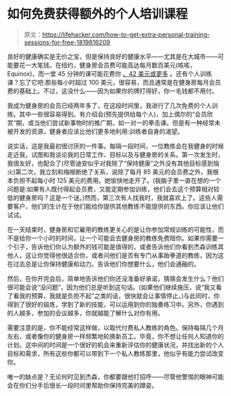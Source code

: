 # 如何免费获得额外的个人培训课程

> 原文：<https://lifehacker.com/how-to-get-extra-personal-training-sessions-for-free-1819816209>

良好的健康确实是无价之宝，但是保持良好的健康水平——尤其是在大城市——可能要花一大笔钱。在纽约，健身房会员费可能高达每月数百美元(咳咳，Equinox)，而一堂 45 分钟的课可能花费你 [、42 美元或更多](https://clients.mindbodyonline.com/asp/main_shop.asp) 。还有个人训练课？忘了它吧:那些每小时超过 100 美元，很容易，而且通常是在健身房每月会员费的基础上。不过，这没什么——因为如果你的牌打得好，你一毛钱都不用付。



我成为健身房的会员已经两年多了，在这段时间里，我进行了几次免费的个人训练。其中一些很容易得到。有介绍会(预先提供给每个人)，加上偶尔的“会员欣赏”期，或当他们尝试新事物时的推广期，如一对一的拳击课。但是有一种经常未被开发的资源，健身者应该比他们更多地利用:训练者自身的渴望。

说实话，这是我最初很讨厌的一件事。每隔一段时间，一位教练会在我健身的时候走近我，试图和我谈论我的日常工作、目标以及与健身房的关系。第一次发生时，我很友好，也配合了(尽管迪安似乎对我除了“保持健康”之外没有其他目标感到恼火)第二次，我立刻和梅根断绝了关系，说除了每月 85 美元的会员费之外，我根本负担不起每小时 125 美元的费用。她愉快地走开了。(我脑子里一直在想的一个问题是:如果有人既付得起会员费，又能定期参加训练，他们会去这个预算相对较低的健身房吗？这是一个谜。)然而，第三次有人找我时，我就喜欢上了。这些人需要客户，他们的生计在于他们能给你提供其他教练不能提供的东西。你应该让他们试试。

在一天结束时，健身房和它雇用的教练更关心的是让你参加常规训练的可能性，而不是给你一个小时的时间，让一个可能会去健身房的教练免费陪你。如果你需要一个引子，告诉他们你认为额外的钱可能是值得的，或者告诉他们你看到杰森训练其他人，这让你觉得他很适合你，或者问他们是否有专门从事跆拳道的教练，因为这在过去总是让你保持健康和动力。告诉他们你想要什么，他们会通融的。

然后，在你开完会后，简单地告诉他们你还没准备好承诺，猜猜会发生什么？他们很可能会说“没问题”，因为他们总是听到这句话。(如果他们继续施压，说“我又看了看我的预算，我就是负担不起”之类的话，很快就会让事情停止。)与此同时，你得到了很好的锻炼，学到了新的技能，可以运用到你的独奏练习中。另外，你遇到的人越多，参加的会议越多，你就越能了解什么对你有用。

需要注意的是，你不能经常这样做，以取代付费私人教练的角色。保持每隔几个月左右，或者像你的健身房一样频繁地轮换新员工。毕竟，你不想让任何人知道你的计划。这中间的时间是一个很好的机会来重新评估你的健康状况，并找出新的个人目标和需求，所有这些你都可以带到下一个私人教练那里，他似乎有能力尝试改变你。

唯一的缺点是？无论何时见到杰森，你都要跟他打招呼——尽管他警惕的眼神可能会在你们分手后很长一段时间里帮助你保持完美的蹲姿。
